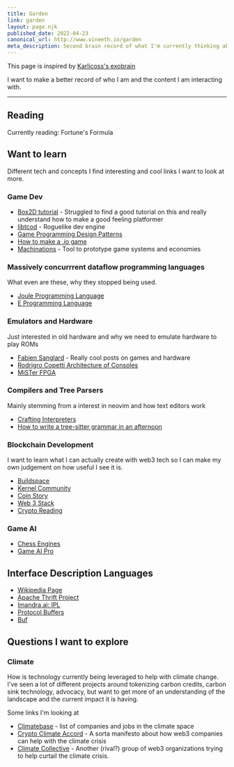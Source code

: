 ```yaml
---
title: Garden
link: garden
layout: page.njk
published_date: 2022-04-23
canonical_url: http://www.vineeth.io/garden
meta_description: Second brain record of what I'm currently thinking about
---
```


This page is inspired by [Karlicoss's exobrain](https://beepb00p.xyz/exobrain/)

I want to make a better record of who I am and the content I am interacting with.

---

## Reading

Currently reading: Fortune's Formula

## Want to learn

Different tech and concepts I find interesting and cool links I want to look at more.

### Game Dev

- [Box2D tutorial](https://www.iforce2d.net/b2dtut/) - Struggled to find a good tutorial on this and really understand how to make a good feeling platformer
- [libtcod](https://github.com/libtcod/libtcod) - Roguelike dev engine
- [Game Programming Design Patterns](http://gameprogrammingpatterns.com/)
- [How to make a .io game](https://victorzhou.com/blog/build-an-io-game-part-1/)
- [Machinations](https://machinations.io/) - Tool to prototype game systems and economies

### Massively concurrrent dataflow programming languages

What even are these, why they stopped being used.

- [Joule Programming Language](<https://en.wikipedia.org/wiki/Joule_(programming_language)>)
- [E Programming Language](<https://en.wikipedia.org/wiki/E_(programming_language)>)

### Emulators and Hardware

Just interested in old hardware and why we need to emulate hardware to play ROMs

- [Fabien Sanglard](https://fabiensanglard.net/) - Really cool posts on games and hardware
- [Rodrigro Copetti Architecture of Consoles](https://www.copetti.org/)
- [MiSTer FPGA](https://www.retrorgb.com/mister.html)

### Compilers and Tree Parsers

Mainly stemming from a interest in neovim and how text editors work

- [Crafting Interpreters](https://craftinginterpreters.com/index.html)
- [How to write a tree-sitter grammar in an afternoon](https://siraben.dev/2022/03/01/tree-sitter.html)

### Blockchain Development

I want to learn what I can actually create with web3 tech so I can make my own judgement on how useful I see it is.

- [Buildspace](https://buildspace.so/)
- [Kernel Community](https://www.kernel.community/en/)
- [Coin Story](https://coinstory.tech/#resources)
- [Web 3 Stack](https://edgeandnode.com/blog/defining-the-web3-stack/)
- [Crypto Reading](https://danromero.org/crypto-reading/)

### Game AI

- [Chess Engines](https://www.chessengines.org/)
- [Game AI Pro](http://www.gameaipro.com/)

## Interface Description Languages

- [Wikipedia Page](https://en.wikipedia.org/wiki/Interface_description_language)
- [Apache Thrift Project](https://thrift.apache.org/)
- [Imandra.ai: IPL](https://www.imandra.ai/ipl-product)
- [Protocol Buffers](https://developers.google.com/protocol-buffers/)
- [Buf](https://buf.build/)

## Questions I want to explore

### Climate

How is technology currently being leveraged to help with climate change. I've seen a lot of different
projects around tokenizing carbon credits, carbon sink technology, advocacy, but want to get more of an
understanding of the landscape and the current impact it is having.

Some links I'm looking at

- [Climatebase](https://climatebase.org/) - list of companies and jobs in the climate space
- [Crypto Climate Accord](https://cryptoclimate.org/accord/) - A sorta manifesto about how web3 companies can help with the climate crisis
- [Climate Collective](https://climatecollective.org/) - Another (rival?) group of web3 organizations trying to help curtail the climate crisis.
